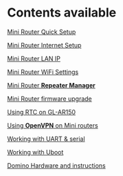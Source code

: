 Contents available
===================

[Mini Router Quick Setup](#!mini/index.md)

[Mini Router Internet Setup](#!mini/internet.md)

[Mini Router LAN IP](#!mini/lan.md)

[Mini Router WiFi Settings](#!mini/wifi.md)

[Mini Router **Repeater Manager**](#!mini/repeater_manager.md)

[Mini Router firmware upgrade](#!mini/firmware.md)

[Using RTC on GL-AR150](#!mini/ar150rtc.md)

[Using **OpenVPN** on Mini routers](#!openwrt/openvpn.md)

[Working with UART & serial](#!diy/serial.md)

[Working with Uboot](#!diy/uboot.md)

[Domino Hardware and instructions](#!domino/index.md)


